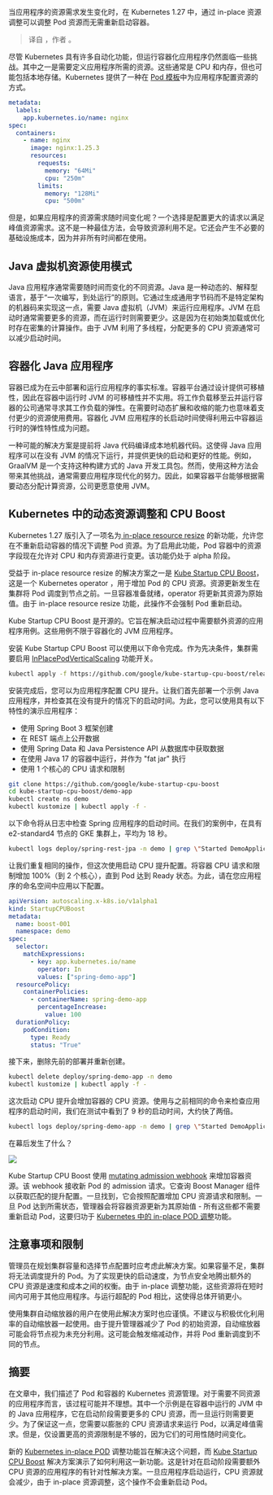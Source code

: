 <!--
title: 更快的Kubernetes工作负载启动时间与Kube Startup CPU Boost
cover: ./cover.png
-->

当应用程序的资源需求发生变化时，在 Kubernetes 1.27 中，通过 in-place 资源调整可以调整 Pod 资源而无需重新启动容器。

> 译自 [](https://cloud.google.com/blog/products/containers-kubernetes/understanding-kubernetes-dynamic-resource-scaling-and-cpu-boost)，作者 。

尽管 Kubernetes 具有许多自动化功能，但运行容器化应用程序仍然面临一些挑战。其中之一是需要定义应用程序所需的资源。这些通常是 CPU 和内存，但也可能包括本地存储。Kubernetes 提供了一种在 [Pod 模板](https://kubernetes.io/docs/concepts/workloads/pods/#pod-templates)中为应用程序配置资源的方式。

```yaml
metadata:
  labels:
    app.kubernetes.io/name: nginx
spec:
  containers:
    - name: nginx
      image: nginx:1.25.3
      resources:
        requests:
          memory: "64Mi"
          cpu: "250m"
        limits:
          memory: "128Mi"
          cpu: "500m"
```

但是，如果应用程序的资源需求随时间变化呢？一个选择是配置更大的请求以满足峰值资源需求。这不是一种最佳方法，会导致资源利用不足。它还会产生不必要的基础设施成本，因为并非所有时间都在使用。

## Java 虚拟机资源使用模式

Java 应用程序通常需要随时间而变化的不同资源。Java 是一种动态的、解释型语言，基于“一次编写，到处运行”的原则。它通过生成通用字节码而不是特定架构的机器码来实现这一点，需要 Java 虚拟机（JVM）来运行应用程序。JVM 在启动时通常需要更多的资源，而在运行时则需要更少。这是因为在初始类加载或优化时存在密集的计算操作。由于 JVM 利用了多线程，分配更多的 CPU 资源通常可以减少启动时间。

## 容器化 Java 应用程序

容器已成为在云中部署和运行应用程序的事实标准。容器平台通过设计提供可移植性，因此在容器中运行时 JVM 的可移植性并不实用。将工作负载移至云并运行容器的公司通常寻求其工作负载的弹性。在需要时动态扩展和收缩的能力也意味着支付更少的资源使用费用。容器化 JVM 应用程序的长启动时间使得利用云中容器运行时的弹性特性成为问题。

一种可能的解决方案是提前将 Java 代码编译成本地机器代码。这使得 Java 应用程序可以在没有 JVM 的情况下运行，并提供更快的启动和更好的性能。例如，GraalVM 是一个支持这种构建方式的 Java 开发工具包。然而，使用这种方法会带来其他挑战，通常需要应用程序现代化的努力。因此，如果容器平台能够根据需要动态分配计算资源，公司更愿意使用 JVM。

## Kubernetes 中的动态资源调整和 CPU Boost

Kubernetes 1.27 版引入了一项名为[ in-place resource resize](https://kubernetes.io/blog/2023/05/12/in-place-pod-resize-alpha/) 的新功能，允许您在不重新启动容器的情况下调整 Pod 资源。为了启用此功能，Pod 容器中的资源字段现在允许对 CPU 和内存资源进行变更。该功能仍处于 alpha 阶段。

受益于 in-place resource resize 的解决方案之一是 [Kube Startup CPU Boost](https://github.com/google/kube-startup-cpu-boost)，这是一个 Kubernetes operator ，用于增加 Pod 的 CPU 资源。资源更新发生在集群将 Pod 调度到节点之前。一旦容器准备就绪，operator 将更新其资源为原始值。由于 in-place resource resize 功能，此操作不会强制 Pod 重新启动。

Kube Startup CPU Boost 是开源的。它旨在解决启动过程中需要额外资源的应用程序用例。这些用例不限于容器化的 JVM 应用程序。

安装 Kube Startup CPU Boost 可以使用以下命令完成。作为先决条件，集群需要启用 [InPlacePodVerticalScaling](https://kubernetes.io/blog/2023/05/12/in-place-pod-resize-alpha/#how-to-use-this-feature) 功能开关。

```bash
kubectl apply -f https://github.com/google/kube-startup-cpu-boost/releases/latest/download/manifests.yaml
```

安装完成后，您可以为应用程序配置 CPU 提升。让我们首先部署一个示例 Java 应用程序，并检查其在没有提升的情况下的启动时间。为此，您可以使用具有以下特性的演示应用程序：

- 使用 Spring Boot 3 框架创建
- 在 REST 端点上公开数据
- 使用 Spring Data 和 Java Persistence API 从数据库中获取数据
- 在使用 Java 17 的容器中运行，并作为 "fat jar" 执行
- 使用 1 个核心的 CPU 请求和限制

```bash
git clone https://github.com/google/kube-startup-cpu-boost
cd kube-startup-cpu-boost/demo-app
kubectl create ns demo
kubectl kustomize | kubectl apply -f -
```

以下命令将从日志中检查 Spring 应用程序的启动时间。在我们的案例中，在具有 e2-standard4 节点的 GKE 集群上，平均为 18 秒。

```bash
kubectl logs deploy/spring-rest-jpa -n demo | grep \"Started DemoApplication\"
```

让我们重复相同的操作，但这次使用启动 CPU 提升配置。将容器 CPU 请求和限制增加 100%（到 2 个核心），直到 Pod 达到 Ready 状态。为此，请在您应用程序的命名空间中应用以下配置。

```yaml
apiVersion: autoscaling.x-k8s.io/v1alpha1
kind: StartupCPUBoost
metadata:
  name: boost-001
  namespace: demo
spec:
  selector:
    matchExpressions:
      - key: app.kubernetes.io/name
        operator: In
        values: ["spring-demo-app"]
  resourcePolicy:
    containerPolicies:
      - containerName: spring-demo-app
        percentageIncrease:
          value: 100
  durationPolicy:
    podCondition:
      type: Ready
      status: "True"
```

接下来，删除先前的部署并重新创建。

```bash
kubectl delete deploy/spring-demo-app -n demo
kubectl kustomize | kubectl apply -f -
```

这次启动 CPU 提升会增加容器的 CPU 资源。使用与之前相同的命令来检查应用程序的启动时间，我们在测试中看到了 9 秒的启动时间，大约快了两倍。

```bash
kubectl logs deploy/spring-demo-app -n demo | grep \"Started DemoApplication\"
```

在幕后发生了什么？

![](https://storage.googleapis.com/gweb-cloudblog-publish/images/01._kube-startup-cpu-boost.max-1000x1000.png)

Kube Startup CPU Boost 使用 [mutating admission webhook](https://kubernetes.io/docs/reference/access-authn-authz/extensible-admission-controllers/#what-are-admission-webhooks) 来增加容器资源。该 webhook 接收新 Pod 的 admission 请求。它查询 Boost Manager 组件以获取匹配的提升配置。一旦找到，它会按照配置增加 CPU 资源请求和限制。一旦 Pod 达到所需状态，管理器会将容器资源更新为其原始值 - 所有这些都不需要重新启动 Pod，这要归功于 [Kubernetes 中的 in-place POD 调整](https://kubernetes.io/blog/2023/05/12/in-place-pod-resize-alpha/)功能。

## 注意事项和限制

管理员在规划集群容量和选择节点配置时应考虑此解决方案。如果容量不足，集群将无法调度提升的 Pod。为了实现更快的启动速度，为节点安全地腾出额外的 CPU 资源是速度和成本之间的权衡。由于 in-place 调整功能，这些资源将在短时间内可用于其他应用程序。与运行超配的 Pod 相比，这使得总体开销更小。

使用集群自动缩放器的用户在使用此解决方案时也应谨慎。不建议与积极优化利用率的自动缩放器一起使用。由于提升管理器减少了 Pod 的初始资源，自动缩放器可能会将节点视为未充分利用。这可能会触发缩减动作，并将 Pod 重新调度到不同的节点。

## 摘要

在文章中，我们描述了 Pod 和容器的 Kubernetes 资源管理。对于需要不同资源的应用程序而言，该过程可能并不理想。其中一个示例是在容器中运行的 JVM 中的 Java 应用程序，它在启动阶段需要更多的 CPU 资源，而一旦运行则需要更少。为了保证这一点，您需要以膨胀的 CPU 资源请求来运行 Pod，以满足峰值需求。但是，仅设置更高的资源限制是不够的，因为它们的可用性随时间变化。

新的 [Kubernetes in-place POD](https://kubernetes.io/blog/2023/05/12/in-place-pod-resize-alpha/) 调整功能旨在解决这个问题，而 [Kube Startup CPU Boost](https://github.com/google/kube-startup-cpu-boost) 解决方案演示了如何利用这一新功能。这是针对在启动阶段需要额外 CPU 资源的应用程序的有针对性解决方案。一旦应用程序启动运行，CPU 资源就会减少，由于 in-place 资源调整，这个操作不会重新启动 Pod。
